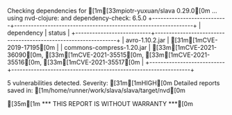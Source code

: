 Checking dependencies for [1m[33mpiotr-yuxuan/slava 0.29.0[0m ...
  using nvd-clojure:  and dependency-check: 6.5.0
+---------------------------+----------------------------------------------------------------+
| dependency                | status                                                         |
+---------------------------+----------------------------------------------------------------+
| avro-1.10.2.jar           | [31m[1mCVE-2019-17195[0m                                                 |
| commons-compress-1.20.jar | [33m[1mCVE-2021-36090[0m, [33m[1mCVE-2021-35515[0m, [33m[1mCVE-2021-35516[0m, [33m[1mCVE-2021-35517[0m |
+---------------------------+----------------------------------------------------------------+

5 vulnerabilities detected. Severity: [31m[1mHIGH[0m
Detailed reports saved in: [1m/home/runner/work/slava/slava/target/nvd[0m

[35m[1m   *** THIS REPORT IS WITHOUT WARRANTY ***[0m
